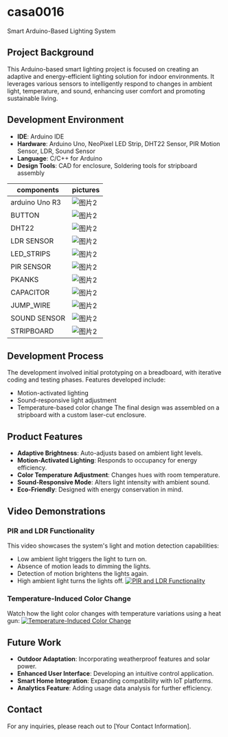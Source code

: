 # casa0016
 Smart Arduino-Based Lighting System

## Project Background
This Arduino-based smart lighting project is focused on creating an adaptive and energy-efficient lighting solution for indoor environments. It leverages various sensors to intelligently respond to changes in ambient light, temperature, and sound, enhancing user comfort and promoting sustainable living.

## Development Environment
- **IDE**: Arduino IDE
- **Hardware**: Arduino Uno, NeoPixel LED Strip, DHT22 Sensor, PIR Motion Sensor, LDR, Sound Sensor
- **Language**: C/C++ for Arduino
- **Design Tools**: CAD for enclosure, Soldering tools for stripboard assembly

|components | pictures | 
| ------- | ------- | 
| arduino Uno R3   |  <img src="https://github.com/liangleiliu-lab/casa0016/blob/main/pictures/ARDUINO.jpg" alt="图片2">  |
| BUTTON   | <img src="https://github.com/liangleiliu-lab/casa0016/blob/main/pictures/BUTTON.jpg" alt="图片2">   |
| DHT22  | <img src="https://github.com/liangleiliu-lab/casa0016/blob/main/pictures/DHT22.jpg" alt="图片2">   |
| LDR SENSOR   | <img src="https://github.com/liangleiliu-lab/casa0016/blob/main/pictures/LDR.jpg" alt="图片2">   |
| LED_STRIPS   | <img src="https://github.com/liangleiliu-lab/casa0016/blob/main/pictures/LED_STRIP.jpg" alt="图片2">   |
| PIR SENSOR   | <img src="https://github.com/liangleiliu-lab/casa0016/blob/main/pictures/PIR.jpg" alt="图片2">   |
| PKANKS   | <img src="https://github.com/liangleiliu-lab/casa0016/blob/main/pictures/Planks%20for%20laser%20cutting.jpg" alt="图片2">   |
| CAPACITOR  | <img src="https://github.com/liangleiliu-lab/casa0016/blob/main/pictures/capacitor.jpg" alt="图片2">   |
| JUMP_WIRE  | <img src="https://github.com/liangleiliu-lab/casa0016/blob/main/pictures/jump_wire.jpg" alt="图片2">   |
| SOUND SENSOR   | <img src="https://github.com/liangleiliu-lab/casa0016/blob/main/pictures/sound_sensor.jpg" alt="图片2">   |
| STRIPBOARD   | <img src="https://github.com/liangleiliu-lab/casa0016/blob/main/pictures/stripboard.jpg" alt="图片2">   |

## Development Process
The development involved initial prototyping on a breadboard, with iterative coding and testing phases. Features developed include:
- Motion-activated lighting
- Sound-responsive light adjustment
- Temperature-based color change
The final design was assembled on a stripboard with a custom laser-cut enclosure.

## Product Features
- **Adaptive Brightness**: Auto-adjusts based on ambient light levels.
- **Motion-Activated Lighting**: Responds to occupancy for energy efficiency.
- **Color Temperature Adjustment**: Changes hues with room temperature.
- **Sound-Responsive Mode**: Alters light intensity with ambient sound.
- **Eco-Friendly**: Designed with energy conservation in mind.
## Video Demonstrations

### PIR and LDR Functionality
This video showcases the system's light and motion detection capabilities:
- Low ambient light triggers the light to turn on.
- Absence of motion leads to dimming the lights.
- Detection of motion brightens the lights again.
- High ambient light turns the lights off.
[![PIR and LDR Functionality](https://github.com/liangleiliu-lab/casa0016/blob/main/test_presentation/383fad217de8e0ed550265989b889f2f.jpg)](https://github.com/liangleiliu-lab/casa0016/blob/main/test_presentation/PIR_LDR_function.mp4)

### Temperature-Induced Color Change
Watch how the light color changes with temperature variations using a heat gun:
[![Temperature-Induced Color Change](https://github.com/liangleiliu-lab/casa0016/blob/main/test_presentation/41a0a2142cf68fdd3831e19f4db4e728.jpg)](https://github.com/liangleiliu-lab/casa0016/blob/main/test_presentation/temp-light_color_mapping.mp4)

## Future Work
- **Outdoor Adaptation**: Incorporating weatherproof features and solar power.
- **Enhanced User Interface**: Developing an intuitive control application.
- **Smart Home Integration**: Expanding compatibility with IoT platforms.
- **Analytics Feature**: Adding usage data analysis for further efficiency.


## Contact
For any inquiries, please reach out to [Your Contact Information].
